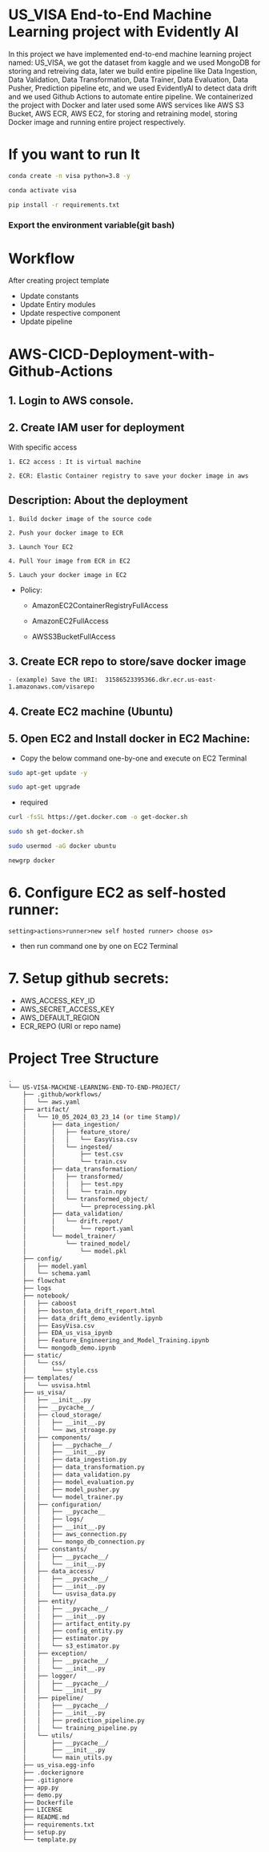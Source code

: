 # US_VISA End-to-End Machine Learning project with Evidently AI

In this project we have implemented end-to-end machine learning project named: US_VISA, we got the dataset from kaggle and we used MongoDB for storing and retreiving data, later we build entire pipeline like Data Ingestion, Data Validation, Data Transformation, Data Trainer, Data Evaluation, Data Pusher, Prediction pipeline etc, and we used EvidentlyAI to detect data drift and we used Github Actions to automate entire pipeline. We containerized the project with Docker and later used some AWS services like AWS S3 Bucket, AWS ECR, AWS EC2, for storing and retraining model, storing Docker image and running entire project respectively. 



# If you want to run It  

```bash
conda create -n visa python=3.8 -y

```
```bash
conda activate visa
```
```bash
pip install -r requirements.txt
```


### Export the  environment variable(git bash)

# Workflow
After creating project template
 * Update constants 
 * Update Entiry modules
 * Update respective component
 * Update pipeline

 # AWS-CICD-Deployment-with-Github-Actions

## 1. Login to AWS console.

## 2. Create IAM user for deployment

With specific access

	1. EC2 access : It is virtual machine

	2. ECR: Elastic Container registry to save your docker image in aws


## Description: About the deployment

	1. Build docker image of the source code

	2. Push your docker image to ECR

	3. Launch Your EC2 

	4. Pull Your image from ECR in EC2

	5. Lauch your docker image in EC2

* Policy:

	* AmazonEC2ContainerRegistryFullAccess

	* AmazonEC2FullAccess

    * AWSS3BucketFullAccess

	
## 3. Create ECR repo to store/save docker image
    - (example) Save the URI:  31586523395366.dkr.ecr.us-east-1.amazonaws.com/visarepo

	
## 4. Create EC2 machine (Ubuntu) 

## 5. Open EC2 and Install docker in EC2 Machine:
	
	
* Copy the below command one-by-one and execute on EC2 Terminal

```bash
sudo apt-get update -y
```
	
```bash
sudo apt-get upgrade
```
	
* required

```bash
curl -fsSL https://get.docker.com -o get-docker.sh
```

```bash
sudo sh get-docker.sh
```

```bash
sudo usermod -aG docker ubuntu
```

```bash
newgrp docker
```

	
# 6. Configure EC2 as self-hosted runner:
    setting>actions>runner>new self hosted runner> choose os>

* then run command one by one on EC2 Terminal 


# 7. Setup github secrets:

   - AWS_ACCESS_KEY_ID
   - AWS_SECRET_ACCESS_KEY
   - AWS_DEFAULT_REGION
   - ECR_REPO (URI or repo name)



# Project Tree Structure
```bash
.
└── US-VISA-MACHINE-LEARNING-END-TO-END-PROJECT/
    ├── .github/workflows/
    │   └── aws.yaml
    ├── artifact/
    │   └── 10_05_2024_03_23_14 (or time Stamp)/
    │       ├── data_ingestion/
    │       │   ├── feature_store/
    │       │   │   └── EasyVisa.csv
    │       │   └── ingested/
    │       │       ├── test.csv
    │       │       └── train.csv
    │       ├── data_transformation/
    │       │   ├── transformed/
    │       │   │   ├── test.npy
    │       │   │   └── train.npy
    │       │   └── transformed_object/
    │       │       └── preprocessing.pkl
    │       ├── data_validation/
    │       │   └── drift.repot/
    │       │       └── report.yaml
    │       └── model_trainer/
    │           └── trained_model/
    │               └── model.pkl
    ├── config/
    │   ├── model.yaml
    │   └── schema.yaml
    ├── flowchat
    ├── logs
    ├── notebook/
    │   ├── caboost
    │   ├── boston_data_drift_report.html
    │   ├── data_drift_demo_evidently.ipynb
    │   ├── EasyVisa.csv
    │   ├── EDA_us_visa_ipynb
    │   ├── Feature_Engineering_and_Model_Training.ipynb
    │   └── mongodb_demo.ipynb
    ├── static/
    │   └── css/
    │       └── style.css
    ├── templates/
    │   └── usvisa.html
    ├── us_visa/
    │   ├── __init__.py
    │   ├── __pycache__/
    │   ├── cloud_storage/
    │   │   ├── __init__.py
    │   │   └── aws_stroage.py
    │   ├── components/
    │   │   ├── __pychache__/
    │   │   ├── __init__.py
    │   │   ├── data_ingestion.py
    │   │   ├── data_transformation.py
    │   │   ├── data_validation.py
    │   │   ├── model_evaluation.py
    │   │   ├── model_pusher.py
    │   │   └── model_trainer.py
    │   ├── configuration/
    │   │   ├── __pycache__
    │   │   ├── logs/
    │   │   ├── __init__.py
    │   │   ├── aws_connection.py
    │   │   └── mongo_db_connection.py
    │   ├── constants/
    │   │   ├── __pycache__/
    │   │   └── __init__.py
    │   ├── data_access/
    │   │   ├── __pycache__/
    │   │   ├── __init__.py
    │   │   └── usvisa_data.py
    │   ├── entity/
    │   │   ├── __pycache__/
    │   │   ├── __init__.py
    │   │   ├── artifact_entity.py
    │   │   ├── config_entity.py
    │   │   ├── estimator.py
    │   │   └── s3_estimator.py
    │   ├── exception/
    │   │   ├── __pycache__/
    │   │   └── __init__.py
    │   ├── logger/
    │   │   ├── __pycache__/
    │   │   └── __init__py
    │   ├── pipeline/
    │   │   ├── __pycache__/
    │   │   ├── __init__.py
    │   │   ├── prediction_pipeline.py
    │   │   └── training_pipeline.py
    │   └── utils/
    │       ├── __pycache__/
    │       ├── __init__.py
    │       └── main_utils.py
    ├── us_visa.egg-info
    ├── .dockerignore
    ├── .gitignore
    ├── app.py
    ├── demo.py
    ├── Dockerfile
    ├── LICENSE
    ├── README.md
    ├── requirements.txt
    ├── setup.py
    └── template.py
```













